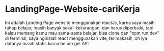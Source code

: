 # LandingPage-Website-cariKerja
Ini adalah Landing Page website menggunakan reactJs, karna saya masih tahap belajar, masih banyak sekali kekurangan, dan harus diperbaiki, tapi kalau memang kamu mau sama-sama belajar, bisa clone dan "npm run dev" di terminal, saya nginstall react menggunakan vite, terimakasih, oh iya datanya masih statis karna belum get API
